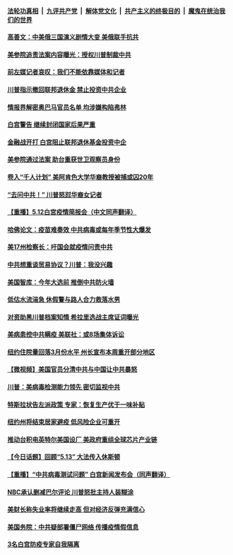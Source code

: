 ####  [法轮功真相](../../../../basic/blob/master/README.md?t=05131831) &nbsp;|&nbsp; [九评共产党](../../../../9ping.md/blob/master/README.md?t=05131831) &nbsp;|&nbsp; [解体党文化](../../../../jtdwh.md/blob/master/README.md?t=05131831)  &nbsp;|&nbsp; [共产主义的终极目的](../../../../gczydzjmd.md/blob/master/README.md?t=05131831) &nbsp;|&nbsp; [魔鬼在统治我们的世界](../../../../mgztzwmdsj.md/blob/master/README.md?t=05131831) 

#### [高善文：中美俄三国演义剧情大变 美俄联手抗共](../pages/prog203/a102845788.md?t=05131831) 

#### [美参院追责法案内容曝光：授权川普制裁中共](../pages/prog203/a102845464.md?t=05131831) 

#### [前左媒记者哀叹：我们不能依靠媒体和记者](../pages/prog203/a102845457.md?t=05131831) 

#### [川普指示撤回联邦退休金 禁止投资中共企业](../pages/prog203/a102845317.md?t=05131831) 

#### [情报界解密奥巴马官员名单 均涉嫌构陷弗林](../pages/prog203/a102845198.md?t=05131831) 

#### [白宫警告 继续封闭国家后果严重](../pages/prog203/a102845368.md?t=05131831) 

#### [金融战开打 白宫阻止联邦退休基金投资中企](../pages/prog203/a102845237.md?t=05131831) 

#### [美参院通过法案 助台重获世卫观察员身份](../pages/prog203/a102845322.md?t=05131831) 

#### [卷入“千人计划” 美阿肯色大学华裔教授被捕或囚20年](../pages/prog203/a102845264.md?t=05131831) 

#### [“去问中共！” 川普怒怼华裔女记者](../pages/prog203/a102845231.md?t=05131831) 

#### [【重播】5.12白宫疫情简报会（中文同声翻译）](../pages/prog203/a102845178.md?t=05131831) 

#### [哈佛论文：疫苗难奏效 中共病毒或每年季节性大爆发](../pages/prog203/a102845121.md?t=05131831) 

#### [美17州检察长：吁国会就疫情问责中共](../pages/prog203/a102845115.md?t=05131831) 

#### [中共想重谈贸易协议？川普：我没兴趣](../pages/prog203/a102844871.md?t=05131831) 

#### [美国智库：今年大选前 推倒中共防火墙](../pages/prog203/a102844743.md?t=05131831) 

#### [低估水流湍急 休假警与路人合力救落水男](../pages/prog203/a102844764.md?t=05131831) 

#### [对资助黑川普档案知情 希拉里选战主席证词曝光](../pages/prog203/a102844527.md?t=05131831) 

#### [美病患控中共瞒疫 美联社：或8场集体诉讼](../pages/prog203/a102844511.md?t=05131831) 

#### [纽约住院量回落3月份水平 州长宣布本周重开部分地区](../pages/prog203/a102844376.md?t=05131831) 

#### [【微视频】美国官员分清中共与中国让中共暴怒](../pages/prog203/a102844418.md?t=05131831) 

#### [川普：美病毒检测能力领先 密切监视中共](../pages/prog203/a102844413.md?t=05131831) 

#### [特斯拉状告左派政策 专家：恢复生产优于一味补贴](../pages/prog203/a102844380.md?t=05131831) 

#### [纽约州将结束居家避疫 低风险企业可重开](../pages/prog203/a102844382.md?t=05131831) 

#### [推动台积电英特尔美国设厂 美政府重组全球芯片产业链](../pages/prog203/a102844263.md?t=05131831) 

#### [【今日话题】回顾“5.13”  大法传入休斯顿](../pages/prog203/a102844293.md?t=05131831) 

#### [【重播】“中共病毒测试问题” 白宫新闻发布会（同声翻译）](../pages/prog203/a102844277.md?t=05131831) 

#### [NBC承认删减巴尔评论 川普怒批主持人装糊涂](../pages/prog203/a102844258.md?t=05131831) 

#### [美财长称失业率将继续走高 但对经济反弹充满信心](../pages/prog203/a102843794.md?t=05131831) 

#### [美国务院：中共疑部署僵尸网络 传播疫情假信息](../pages/prog203/a102843579.md?t=05131831) 

#### [3名白宫防疫专家自我隔离](../pages/prog203/a102843529.md?t=05131831) 


